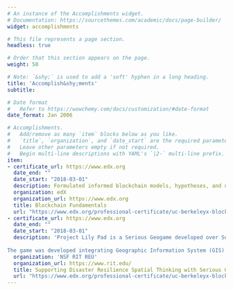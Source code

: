 ```yaml
---
# An instance of the Accomplishments widget.
# Documentation: https://sourcethemes.com/academic/docs/page-builder/
widget: accomplishments

# This file represents a page section.
headless: true

# Order that this section appears on the page.
weight: 50

# Note: `&shy;` is used to add a 'soft' hyphen in a long heading.
title: 'Accomplish&shy;ments'
subtitle:

# Date format
#   Refer to https://wowchemy.com/docs/customization/#date-format
date_format: Jan 2006

# Accomplishments.
#   Add/remove as many `item` blocks below as you like.
#   `title`, `organization`, and `date_start` are the required parameters.
#   Leave other parameters empty if not required.
#   Begin multi-line descriptions with YAML's `|2-` multi-line prefix.
item:
- certificate_url: https://www.edx.org
  date_end: ""
  date_start: "2018-03-01"
  description: Formulated informed blockchain models, hypotheses, and use cases.
  organization: edX
  organization_url: https://www.edx.org
  title: Blockchain Fundamentals
  url: "https://www.edx.org/professional-certificate/uc-berkeleyx-blockchain-fundamentals"
- certificate_url: https://www.edx.org
  date_end: ""
  date_start: "2018-03-01"
  description: 'Project Lily Pad is a Serious Geogame developed over Summer 2018 with the purpose of teaching spatial thinking in terms of disaster resilience. The game is set in the city of Dickinson, Texas, where Hurricane Harvey made its presence on 30th August 2017. Day 1 of the game requires the player to think spatially in unfamiliar territory and navigate using instructions and a paper map to drop off supplies. In Day 2, the player plays as a Cajun Navy officer, (Cajun Navy are an informal group of rescuers from Louisiana and adjacent areas who helped in the hurricane scenario) rescuing people and dropping them off at locations that have elevation, resources and are recognizable as landmarks, coined as Lily Pads. 
  
The game was developed integrating Geographic Information System (GIS) which was achieved by navigating and transferring data from Open Street Map to ArcGIS to CityEngine to Unity. The elevation model and flood data was used to model the city and recreate the game with almost real life accuracy. This game is targeted to all audiences as every citizen should be aware of disaster resilience with respect to flooding or hurricanes. We hope the game can set a framework for many such games in the future as well as play an important role in preparing people better for disasters in the future.' 
  organization: 'NSF RIT REU'
  organization_url: https://www.rit.edu/
  title: Supporting Disaster Resilience Spatial Thinking with Serious GeoGames: Project Lily Pad
  url: "https://www.edx.org/professional-certificate/uc-berkeleyx-blockchain-fundamentals"
---
```

